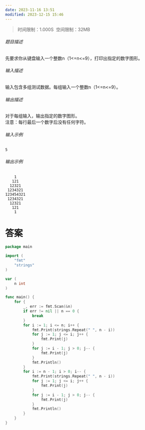 ```yaml
---
date: 2023-11-16 13:51
modified: 2023-12-15 15:46
---
```

>时间限制：1.000S  空间限制：32MB

###### 题目描述

先要求你从键盘输入一个整数n（1<=n<=9），打印出指定的数字图形。

###### 输入描述

输入包含多组测试数据。每组输入一个整数n（1<=n<=9）。

###### 输出描述

对于每组输入，输出指定的数字图形。  
注意：每行最后一个数字后没有任何字符。  

###### 输入示例

```
5
```

###### 输出示例

```
    1
   121
  12321
 1234321
123454321
 1234321
  12321
   121
    1
```

# 答案
```go
package main

import (
    "fmt"
    "strings"
)

var (
    n int
)

func main() {
    for {
        _, err := fmt.Scan(&n)
        if err != nil || n == 0 {
            break
        }
        for i := 1; i <= n; i++ {
            fmt.Print(strings.Repeat(" ", n - i))
            for j := 1; j <= i; j++ {
                fmt.Print(j)
            }
            for j := i - 1; j > 0; j-- {
                fmt.Print(j)
            }
            fmt.Println()
        }
        for i := n - 1; i > 0; i-- {
            fmt.Print(strings.Repeat(" ", n - i))
            for j := 1; j <= i; j++ {
                fmt.Print(j)
            }
            for j := i - 1; j > 0; j-- {
                fmt.Print(j)
            }
            fmt.Println()
        }
    }
}
```
